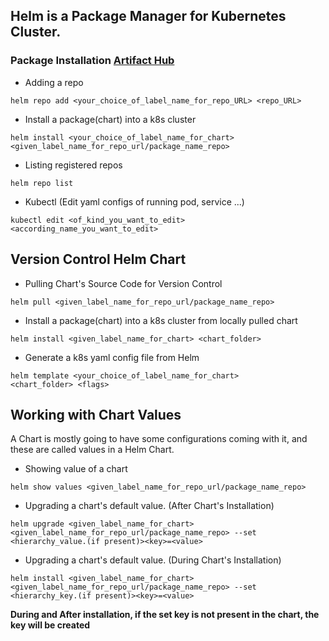 ## Helm is a **Package Manager** for Kubernetes Cluster.

### Package Installation [Artifact Hub](https://artifacthub.io)

- Adding a repo

```helm repo add <your_choice_of_label_name_for_repo_URL> <repo_URL>```

- Install a package(chart) into a k8s cluster

```helm install <your_choice_of_label_name_for_chart> <given_label_name_for_repo_url/package_name_repo>```

- Listing registered repos

```helm repo list```

- Kubectl (Edit yaml configs of running pod, service ...)

```kubectl edit <of_kind_you_want_to_edit> <according_name_you_want_to_edit>```

## Version Control Helm Chart

- Pulling Chart's Source Code for Version Control

```helm pull <given_label_name_for_repo_url/package_name_repo>```

- Install a package(chart) into a k8s cluster from locally pulled chart

```helm install <given_label_name_for_chart> <chart_folder>```

- Generate a k8s yaml config file from Helm

```helm template <your_choice_of_label_name_for_chart> <chart_folder> <flags>```

## Working with Chart Values
A Chart is mostly going to have some configurations coming with it, and these are called values in a Helm Chart.

- Showing value of a chart

```helm show values <given_label_name_for_repo_url/package_name_repo>```

- Upgrading a chart's default value. (After Chart's Installation)

```helm upgrade <given_label_name_for_chart> <given_label_name_for_repo_url/package_name_repo> --set <hierarchy_value.(if present)><key>=<value>```

- Upgrading a chart's default value. (During Chart's Installation)

```helm install <given_label_name_for_chart> <given_label_name_for_repo_url/package_name_repo> --set <hierarchy_key.(if present)><key>=<value>```

**During and After installation, if the set key is not present in the chart, the key will be created**
